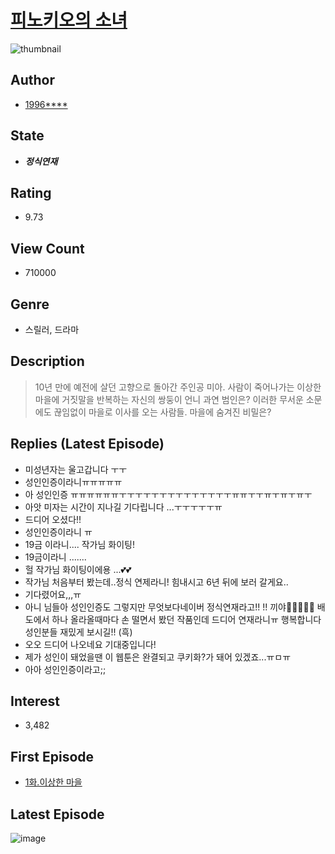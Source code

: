 # [피노키오의 소녀](https://comic.naver.com/bestChallenge/list?titleId=729957)
![thumbnail](https://image-comic.pstatic.net/user_contents_data/challenge_comic/2019/11/06/301823/thumbnail_202x16457633f8f_107c_4c77_a5e5_c90a3af9c5bc_00003434.JPEG)

## Author
- [1996****](https://comic.naver.com/artistTitle?id=301823)

## State
- ***정식연재***

## Rating
- 9.73

## View Count
- 710000

## Genre
- 스릴러, 드라마

## Description
> 10년 만에 예전에 살던 고향으로 돌아간 주인공 미아. 사람이 죽어나가는 이상한 마을에 거짓말을 반복하는 자신의 쌍둥이 언니 과연 범인은? 이러한 무서운 소문에도 끊임없이 마을로 이사를 오는 사람들. 마을에 숨겨진 비밀은?

## Replies (Latest Episode)
- 미성년자는 울고갑니다 ㅜㅜ
- 성인인증이라니ㅠㅠㅠㅠㅠ
- 아 성인인증 ㅠㅠㅠㅠㅠㅠㅜㅜㅜㅜㅜㅜㅜㅜㅜㅜㅜㅜㅜㅜㅠㅠㅜㅜㅠㅜㅠㅜㅠㅜ
- 아앗 미자는 시간이 지나길 기다립니다 ...ㅜㅜㅜㅜㅜㅠ
- 드디어 오셨다!!
- 성인인증이라니 ㅠ
- 19금 이라니.... 작가님 화이팅!
- 19금이라니 .......
- 헐 작가님 화이팅이에용 ...💕💕
- 작가님 처음부터 봤는데..정식 연제라니! 힘내시고 6년 뒤에 보러 갈게요..
- 기다렸어요,,,ㅠ
- 아니 님들아 성인인증도 그렇지만 무엇보다네이버 정식연재라고!! !! 끼야🎉🎉🎉🎉🎉 배도에서 하나 올라올때마다 손 떨면서 봤던 작품인데 드디어 연재라니ㅠ 행복합니다 성인분들 재밌게 보시길!! (흑)
- 오오 드디어 나오네요 기대중입니다!
- 제가 성인이 돼었을땐 이 웹툰은 완결되고 쿠키화?가 돼어 있겠죠...ㅠㅁㅠ
- 아아 성인인증이라고;;

## Interest
- 3,482

## First Episode
- [1화.이상한 마을](https://comic.naver.com/bestChallenge/detail?titleId=729957&no=1)

## Latest Episode
![image](https://image-comic.pstatic.net/user_contents_data/challenge_comic/2020/05/02/301823/upload_7233680635664360549.jpeg)
